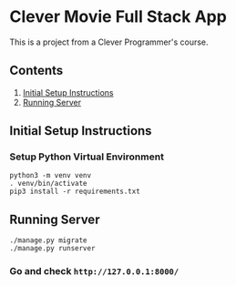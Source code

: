 # Clever Movie Full Stack App
This is a project from a Clever Programmer's course.

## Contents

1. [Initial Setup Instructions](#initial-setup-instructions)
1. [Running Server](#running-server)


## Initial Setup Instructions

### Setup Python Virtual Environment
```buildoutcfg
python3 -m venv venv
. venv/bin/activate
pip3 install -r requirements.txt
```
## Running Server

```buildoutcfg
./manage.py migrate
./manage.py runserver
```
### Go and check `http://127.0.0.1:8000/`
